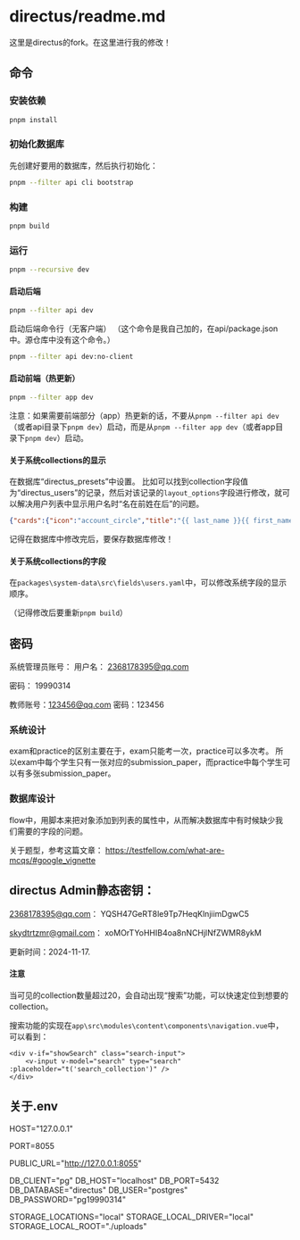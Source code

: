 # directus/readme.md

这里是directus的fork。在这里进行我的修改！

## 命令

### 安装依赖

```bash
pnpm install
```

### 初始化数据库

先创建好要用的数据库，然后执行初始化：

```bash
pnpm --filter api cli bootstrap
```

### 构建

```bash
pnpm build
```

### 运行

```bash
pnpm --recursive dev
```

#### 启动后端

```bash
pnpm --filter api dev
```

启动后端命令行（无客户端）
（这个命令是我自己加的，在api/package.json中。源仓库中没有这个命令。）

```bash
pnpm --filter api dev:no-client
```

#### 启动前端（热更新）

```bash
pnpm --filter app dev
```

注意：如果需要前端部分（app）热更新的话，不要从`pnpm --filter api dev`（或者api目录下`pnpm dev`）启动，而是从`pnpm --filter app dev`（或者app目录下`pnpm dev`）启动。

#### 关于系统collections的显示

在数据库“directus_presets”中设置。
比如可以找到collection字段值为“directus_users”的记录，然后对该记录的`layout_options`字段进行修改，就可以解决用户列表中显示用户名时“名在前姓在后”的问题。

```json
{"cards":{"icon":"account_circle","title":"{{ last_name }}{{ first_name }}","subtitle":"{{ email }}","size":5}}
```

记得在数据库中修改完后，要保存数据库修改！

#### 关于系统collections的字段

在`packages\system-data\src\fields\users.yaml`中，可以修改系统字段的显示顺序。

（记得修改后要重新`pnpm build`）

## 密码

系统管理员账号：
用户名：
2368178395@qq.com

密码：
19990314

教师账号：123456@qq.com
密码：123456

### 系统设计

exam和practice的区别主要在于，exam只能考一次，practice可以多次考。
所以exam中每个学生只有一张对应的submission_paper，而practice中每个学生可以有多张submission_paper。

### 数据库设计

flow中，用脚本来把对象添加到列表的属性中，从而解决数据库中有时候缺少我们需要的字段的问题。

关于题型，参考这篇文章：
https://testfellow.com/what-are-mcqs/#google_vignette

## directus Admin静态密钥：

2368178395@qq.com：
YQSH47GeRT8le9Tp7HeqKlnjiimDgwC5

skydtrtzmr@gmail.com：
xoMOrTYoHHIB4oa8nNCHjlNfZWMR8ykM

更新时间：2024-11-17.

#### 注意

当可见的collection数量超过20，会自动出现“搜索”功能，可以快速定位到想要的collection。

搜索功能的实现在`app\src\modules\content\components\navigation.vue`中，可以看到：

```
<div v-if="showSearch" class="search-input">
    <v-input v-model="search" type="search" :placeholder="t('search_collection')" />
</div>
```


## 关于.env

HOST="127.0.0.1"

PORT=8055

PUBLIC_URL="http://127.0.0.1:8055"

DB_CLIENT="pg"
DB_HOST="localhost"
DB_PORT=5432
DB_DATABASE="directus"
DB_USER="postgres"
DB_PASSWORD="pg19990314"


STORAGE_LOCATIONS="local"
STORAGE_LOCAL_DRIVER="local"
STORAGE_LOCAL_ROOT="./uploads"

